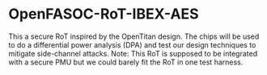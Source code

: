 # OpenFASOC-RoT-IBEX-AES

This a secure RoT inspired by the OpenTitan design. The chips will be used to do a differential power analysis (DPA) and test our design techniques to mitigate side-channel attacks. Note: This RoT is supposed to be integrated with a secure PMU but we could barely fit the RoT in one test harness.
